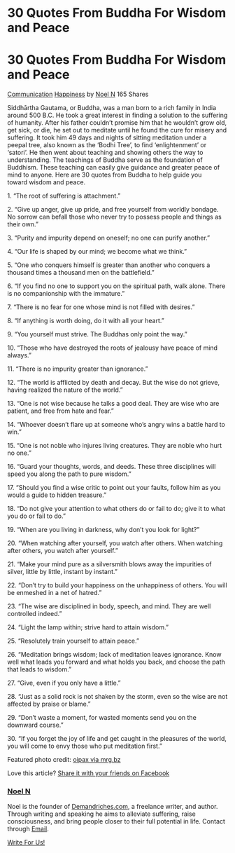 # 30 Quotes From Buddha For Wisdom and Peace

# 30 Quotes From Buddha For Wisdom and Peace

[Communication](http://www.lifehack.org/communication) [Happiness](http://www.lifehack.org/communication/happiness-communication) by [Noel N](http://www.lifehack.org/author/noel-n) 165 Shares

Siddhārtha Gautama, or Buddha, was a man born to a rich family in India around 500 B.C. He took a great interest in finding a solution to the suffering of humanity. After his father couldn’t promise him that he wouldn’t grow old, get sick, or die, he set out to meditate until he found the cure for misery and suffering. It took him 49 days and nights of sitting meditation under a peepal tree, also known as the ‘Bodhi Tree’, to find ‘enlightenment’ or ‘satori’. He then went about teaching and showing others the way to understanding. The teachings of Buddha serve as the foundation of Buddhism. These teaching can easily give guidance and greater peace of mind to anyone. Here are 30 quotes from Buddha to help guide you toward wisdom and peace.

1. “The root of suffering is attachment.”

2\. “Give up anger, give up pride, and free yourself from worldly bondage. No sorrow can befall those who never try to possess people and things as their own.”

3\. “Purity and impurity depend on oneself; no one can purify another.”

4\. “Our life is shaped by our mind; we become what we think.”

5\. “One who conquers himself is greater than another who conquers a thousand times a thousand men on the battlefield.”

6\. “If you find no one to support you on the spiritual path, walk alone. There is no companionship with the immature.”

7\. “There is no fear for one whose mind is not filled with desires.”

8\. “If anything is worth doing, do it with all your heart.”

9\. “You yourself must strive. The Buddhas only point the way.”

10\. “Those who have destroyed the roots of jealousy have peace of mind always.”

11\. “There is no impurity greater than ignorance.”

12\. “The world is afflicted by death and decay. But the wise do not grieve, having realized the nature of the world.”

13\. “One is not wise because he talks a good deal. They are wise who are patient, and free from hate and fear.”

14\. “Whoever doesn’t flare up at someone who’s angry wins a battle hard to win.”

15\. “One is not noble who injures living creatures. They are noble who hurt no one.”

16\. “Guard your thoughts, words, and deeds. These three disciplines will speed you along the path to pure wisdom.”

17\. “Should you find a wise critic to point out your faults, follow him as you would a guide to hidden treasure.”

18\. “Do not give your attention to what others do or fail to do; give it to what you do or fail to do.”

19\. “When are you living in darkness, why don’t you look for light?”

20\. “When watching after yourself, you watch after others. When watching after others, you watch after yourself.”

21\. “Make your mind pure as a silversmith blows away the impurities of silver, little by little, instant by instant.”

22\. “Don’t try to build your happiness on the unhappiness of others. You will be enmeshed in a net of hatred.”

23\. “The wise are disciplined in body, speech, and mind. They are well controlled indeed.”

24\. “Light the lamp within; strive hard to attain wisdom.”

25\. “Resolutely train yourself to attain peace.”

26\. “Meditation brings wisdom; lack of meditation leaves ignorance. Know well what leads you forward and what holds you back, and choose the path that leads to wisdom.”

27\. “Give, even if you only have a little.”

28\. “Just as a solid rock is not shaken by the storm, even so the wise are not affected by praise or blame.”

29\. “Don’t waste a moment, for wasted moments send you on the downward course.”

30\. “If you forget the joy of life and get caught in the pleasures of the world, you will come to envy those who put meditation first.”

Featured photo credit: [oipax via mrg.bz](http://mrg.bz/DMVAxk)

Love this article? [Share it with your friends on Facebook](http://www.lifehack.org/297338/30-quotes-from-buddha-for-wisdom-and-peace?mid=20150727&ref=mail&uid=306891&feq=daily#)

### [Noel N](http://www.lifehack.org/author/noel-n)

Noel is the founder of [Demandriches.com](http://demandriches.com/), a freelance writer, and author. Through writing and speaking he aims to alleviate suffering, raise consciousness, and bring people closer to their full potential in life. Contact through [Email](http://www.lifehack.org/297338/30-quotes-from-buddha-for-wisdom-and-peace?mid=20150727&ref=mail&uid=306891&feq=dailymailto:NoelN@demandriches.com).

[Write For Us!](http://www.lifehack.org/contribute)
